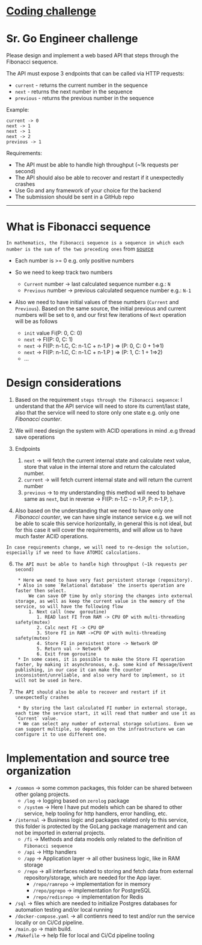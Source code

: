 # [Coding challenge](https://gist.github.com/stepanbujnak/7fa18e2e97de2fd3f593c00b09c445c2)

# Sr. Go Engineer challenge

Please design and implement a web based API that steps through the Fibonacci sequence.

The API must expose 3 endpoints that can be called via HTTP requests:

* `current` - returns the current number in the sequence
* `next` - returns the next number in the sequence
* `previous` - returns the previous number in the sequence

Example:

    current -> 0
    next -> 1
    next -> 1
    next -> 2
    previous -> 1

Requirements:

* The API must be able to handle high throughput (~1k requests per second)
* The API should also be able to recover and restart if it unexpectedly crashes
* Use Go and any framework of your choice for the backend
* The submission should be sent in a GitHub repo


----
# What is Fibonacci sequence

 `In mathematics, the Fibonacci sequence is a sequence in which each number is the sum of the two preceding ones` from [source](https://en.wikipedia.org/wiki/Fibonacci_sequence)

   * Each number is >= 0 e.g. only positive numbers   
   * So we need to keep track two numbers
    
      * `Current` number -> last calculated sequence number e.g.: `N`
      * `Previous` number ->  previous calculated sequence number e.g.: `N-1`
  
   * Also we need to have initial values of these numbers (`Current` and `Previous`). Based on the same source, the initial previous and current numbers will be set to `0`, and our first few iterations of `Next` operation will be as follows
     * `init` value Fi(P: 0, C: 0)
     * `next` -> FI(P: 0, C: 1)
     * `next` -> FI(P: n-1.C, C: n-1.C + n-1.P ) => (P: 0, C: 0 + 1=>1)
     * `next` -> FI(P: n-1.C, C: n-1.C + n-1.P ) => (P: 1, C: 1 + 1=>2)
     * ...


# Design considerations

1. Based on the requirement `steps through the Fibonacci sequence`: I understand that the API service will need to store its current/last state, also that the service will need to store only one state e.g. only one *Fibonacci counter*.
2. We will need design the system with ACID operations in mind .e.g thread save operations
3. Endpoints
   1. `next` -> will fetch the current internal state and calculate next value, store that value in the internal store and return the calculated number.
   2. `current` -> will fetch current internal state and will return the current number
   3. `previous` -> to my understanding this method will need to behave same as `next`, but in reverse -> FI(P: n-1.C - n-1.P, P: n-1.P, ).
   
4. Also based on the understanding that we need to have only one *Fibonacci counter*, we can have single instance service e.g. we will not be able to scale this service horizontally, in general this is not ideal, but for this case it will cover the requirements, and will allow us to have much faster ACID operations.

  `In case requirements change, we will need to re-design the solution, especially if we need to have ATOMIC calculations.`

6. `The API must be able to handle high throughput (~1k requests per second)`

        * Here we need to have very fast persistent storage (repository).
        * Also in some `Relational database` the inserts operation are faster then select.
            We can save OP time by only storing the changes into external storage, as well as keep the current value in the memory of the service, so will have the following flow
            1. Next call (new  goroutine)
               1. READ last FI from RAM -> CPU OP with multi-threading safety(mutex)
               2. Calc next FI -> CPU OP
               3. Store FI in RAM ->CPU OP with multi-threading safety(mutex)
               4. Store FI in persistent store -> Network OP 
               5. Return val -> Network OP
               6. Exit from goroutine
        * In some cases, it is possible to make the Store FI operation faster, by making it asynchronous, e.g. some kind of Message/Event publishing, in our case it can make the counter inconsistent/unreliable, and also very hard to implement, so it will not be used in here.

7. `The API should also be able to recover and restart if it unexpectedly crashes`


        * By storing the last calculated FI number in external storage, each time the service start, it will read that number and use it as `Current` value.
        * We can select any number of external storage solutions. Even we can support multiple, so depending on the infrastructure we can configure it to use different one.

# Implementation and source tree organization

   * `/common` -> some common packages, this folder can be shared between other golang projects.
     * `/log` -> logging based on `zerolog` package
     * `/system` -> Here I have put models which can be shared to other service, help tooling for http handlers, error handling, etc. 
   * `/internal` -> Business logic and packages related only to this service, this folder is protected by the GoLang package management and can not be imported in external projects.
     * `/fi` -> Methods and data models only related to the definition of `Fibonacci sequence`
     * `/api` -> Http handlers
     * `/app` -> Application layer -> all other business logic, like in RAM storage
     * `/repo` -> all interfaces related to storing and fetch data from external repository/storage, which are needed for the App layer.
       * `/repo/ramrepo` -> implementation for in memory
       * `/repo/pgrepo` -> implementation for PostgreSQL
       * `/repo/redisrepo` -> implementation for Redis
   * `/sql` -> files which are needed to initialize Postgres databases for automation testing and/or local running
   * `/docker-compose.yaml` -> all contienrs need to test and/or run the service locally or on Ci/Cd pipeline.
   * `/main.go` -> main build.
   * `/Makefile` -> help file for local and Ci/Cd pipeline tooling